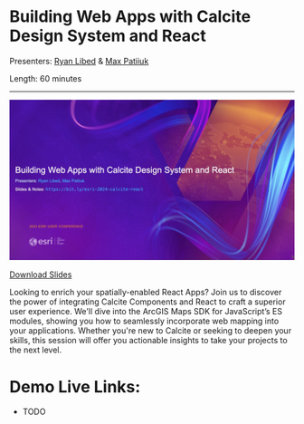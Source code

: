 # Building Web Apps with Calcite Design System and React

Presenters: [Ryan Libed](https://github.com/rslibed) &
[Max Patiiuk](https://github.com/maxxxxxdlp)

Length: 60 minutes

---

[![Building web Apps with Calcite header slide](header-slide.jpg)](https://github.com/banuelosj/DevSummit-presentation/blob/main/2024/debugging-tips-and-tricks/slides.pdf?raw=true)

[Download Slides](TODO)

Looking to enrich your spatially-enabled React Apps? Join us to discover the
power of integrating Calcite Components and React to craft a superior user
experience. We'll dive into the ArcGIS Maps SDK for JavaScript’s ES modules,
showing you how to seamlessly incorporate web mapping into your applications.
Whether you're new to Calcite or seeking to deepen your skills, this session
will offer you actionable insights to take your projects to the next level.

# Demo Live Links:

- TODO
